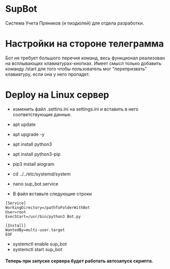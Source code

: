 # SupBot
Система Учета Пряников (и пиздюлей) для отдела разработки. 

# Настройки на стороне телеграмма
Бот не требует большого перечня команд, весь функционал реализован на всплывающих клавиатурах-кнопках. Имеет смысл только добавить команду /start для того чтобы пользователь мог "перепризвать" клавиатуру, если она у него пропадет. 

# Deploy на Linux сервер
* изменить файл .settins.ini на settings.ini и вставить в него соответствующие данные. </br>
* apt update
* apt upgrade -y
* apt install python3
* apt install python3-pip
* pip3 install aiogram

* cd ../../etc/systemd/system
* nano sup_bot.service

*  В файл вставьте следующие строки
```
[Service]
WorkingDirectory=/pathToFolderWithBot
User=root
ExecStart=/usr/bin/python3 Bot.py

[Install]
WantedBy=multi-user.target
EOF
```
*  systemctl enable sup_bot</br>
*  systemctl start sup_bot</br>
#### Теперь при запуске сервера будет работать автозапуск скрипта. 
